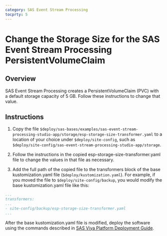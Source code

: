 ```yaml
---
category: SAS Event Stream Processing
tocprty: 5
---
```


# Change the Storage Size for the SAS Event Stream Processing PersistentVolumeClaim

## Overview 

SAS Event Stream Processing creates a PersistentVolumeClaim (PVC) with a default 
storage capacity of 5 GB. Follow these instructions to change that value.

## Instructions 

1. Copy the file `$deploy/sas-bases/examples/sas-event-stream-processing-studio-app/storage/esp-storage-size-transformer.yaml`
to a location of your choice under `$deploy/site-config`, such as `$deploy/site-config/sas-event-stream-processing-studio-app/storage`.

2. Follow the instructions in the copied esp-storage-size-transformer.yaml
file to change the values in that file as necessary.

3. Add the full path of the copied file to the transformers block of the base
kustomization.yaml file (`$deploy/kustomization.yaml`). For example, if you
moved the file to `$deploy/site-config/backup`, you would modify the
base kustomization.yaml file like this:

```yaml
...
transformers:
...
- site-config/backup/esp-storage-size-transformer.yaml
...
```

After the base kustomization.yaml file is modified, deploy the software using
the commands described in [SAS Viya Platform Deployment Guide](http://documentation.sas.com/?cdcId=itopscdc&cdcVersion=default&docsetId=dplyml0phy0dkr&docsetTarget=titlepage.htm).